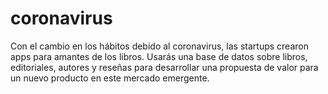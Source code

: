 # coronavirus
Con el cambio en los hábitos debido al coronavirus, las startups crearon apps para amantes de los libros. Usarás una base de datos sobre libros, editoriales, autores y reseñas para desarrollar una propuesta de valor para un nuevo producto en este mercado emergente.
